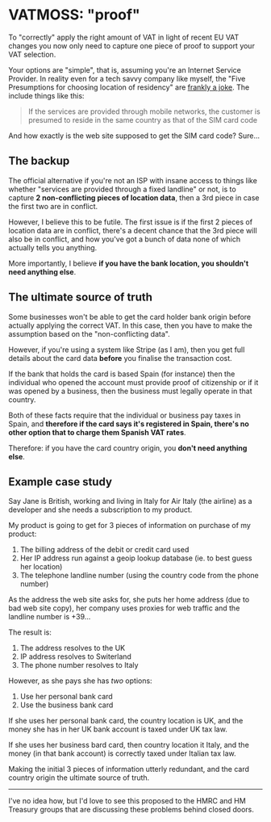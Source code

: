 # VATMOSS: "proof"

To "correctly" apply the right amount of VAT in light of recent EU VAT changes you now only need to capture one piece of proof to support your VAT selection.

Your options are "simple", that is, assuming you're an Internet Service Provider. In reality even for a tech savvy company like myself, the "Five Presumptions for choosing location of residency" are [frankly a joke](http://www.vatlive.com/eu-vat-rules/2015-digital-services-moss/location-of-customer-moss-2015/). The include things like this:

> If the services are provided through mobile networks, the customer is presumed to reside in the same country as that of the SIM card code

And how exactly is the web site supposed to get the SIM card code? Sure...

## The backup

The official alternative if you're not an ISP with insane access to things like whether "services are provided through a fixed landline" or not, is to capture **2 non-conflicting pieces of location data**, then a 3rd piece in case the first two are in conflict.

However, I believe this to be futile. The first issue is if the first 2 pieces of location data are in conflict, there's a decent chance that the 3rd piece will also be in conflict, and how you've got a bunch of data none of which actually tells you anything.

More importantly, I believe **if you have the bank location, you shouldn't need anything else**.

## The ultimate source of truth

Some businesses won't be able to get the card holder bank origin before actually applying the correct VAT. In this case, then you have to make the assumption based on the "non-conflicting data".

However, if you're using a system like Stripe (as I am), then you get full details about the card data **before** you finalise the transaction cost.

If the bank that holds the card is based Spain (for instance) then the individual who opened the account must provide proof of citizenship or if it was opened by a business, then the business must legally operate in that country.

Both of these facts require that the individual or business pay taxes in Spain, and **therefore if the card says it's registered in Spain, there's no other option that to charge them Spanish VAT rates**.

Therefore: if you have the card country origin, you **don't need anything else**.

## Example case study

Say Jane is British, working and living in Italy for Air Italy (the airline) as a developer and she needs a subscription to my product.

My product is going to get for 3 pieces of information on purchase of my product:

1. The billing address of the debit or credit card used
2. Her IP address run against a geoip lookup database (ie. to best guess her location)
3. The telephone landline number (using the country code from the phone number)

As the address the web site asks for, she puts her home address (due to bad web site copy), her company uses proxies for web traffic and the landline number is +39...

The result is:

1. The address resolves to the UK
2. IP address resolves to Switerland
3. The phone number resolves to Italy

However, as she pays she has *two* options:

1. Use her personal bank card
2. Use the business bank card

If she uses her personal bank card, the country location is UK, and the money she has in her UK bank account is taxed under UK tax law.

If she uses her business bard card, then country location it Italy, and the money (in that bank account) is correctly taxed under Italian tax law.

Making the initial 3 pieces of information utterly redundant, and the card country origin the ultimate source of truth.

---

I've no idea how, but I'd love to see this proposed to the HMRC and HM Treasury groups that are discussing these problems behind closed doors.







